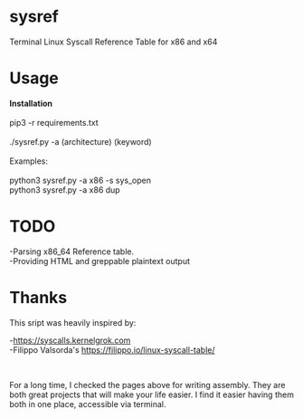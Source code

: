 # sysref
Terminal Linux Syscall Reference Table for x86 and x64

# Usage

**Installation**
<br />
<br />
pip3 -r requirements.txt
<br />
<br />
./sysref.py -a (architecture) (keyword)
<br />
<br />
Examples:
<br />
<br />
  python3 sysref.py -a x86 -s sys_open
  <br />
  python3 sysref.py -a x86 dup
<br />

# TODO

-Parsing x86_64 Reference table.
<br />
-Providing HTML and greppable plaintext output 


# Thanks

This sript was heavily inspired by:

  -https://syscalls.kernelgrok.com
  <br />
  -Filippo Valsorda's https://filippo.io/linux-syscall-table/
  
  <br />
  
For a long time, I checked the pages above for writing assembly. They are both great projects that will make your life easier. I find it easier having them both in one place, accessible via terminal. 


